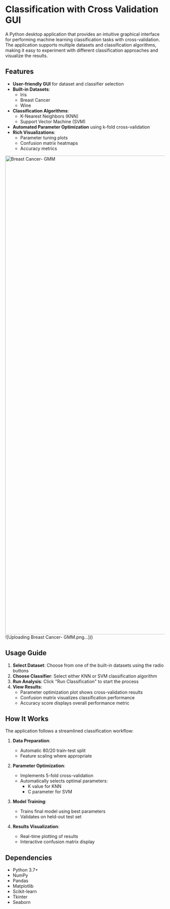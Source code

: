 # Classification with Cross Validation GUI

A Python desktop application that provides an intuitive graphical interface for performing machine learning classification tasks with cross-validation. The application supports multiple datasets and classification algorithms, making it easy to experiment with different classification approaches and visualize the results.

## Features

- **User-friendly GUI** for dataset and classifier selection
- **Built-in Datasets**: 
  - Iris
  - Breast Cancer
  - Wine
- **Classification Algorithms**:
  - K-Nearest Neighbors (KNN)
  - Support Vector Machine (SVM)
- **Automated Parameter Optimization** using k-fold cross-validation
- **Rich Visualizations**:
  - Parameter tuning plots
  - Confusion matrix heatmaps
  - Accuracy metrics
<img width="1512" alt="Breast Cancer- GMM" src="https://github.com/user-attachments/assets/614baeac-f237-47fd-b9e5-dea715fff963" />
![Uploading Breast Cancer- GMM.png…]()

## Usage Guide

1. **Select Dataset**: Choose from one of the built-in datasets using the radio buttons
2. **Choose Classifier**: Select either KNN or SVM classification algorithm
3. **Run Analysis**: Click "Run Classification" to start the process
4. **View Results**: 
   - Parameter optimization plot shows cross-validation results
   - Confusion matrix visualizes classification performance
   - Accuracy score displays overall performance metric

## How It Works

The application follows a streamlined classification workflow:

1. **Data Preparation**:
   - Automatic 80/20 train-test split
   - Feature scaling where appropriate

2. **Parameter Optimization**:
   - Implements 5-fold cross-validation
   - Automatically selects optimal parameters:
     - K value for KNN
     - C parameter for SVM

3. **Model Training**:
   - Trains final model using best parameters
   - Validates on held-out test set

4. **Results Visualization**:
   - Real-time plotting of results
   - Interactive confusion matrix display


## Dependencies

- Python 3.7+
- NumPy
- Pandas
- Matplotlib
- Scikit-learn
- Tkinter
- Seaborn

